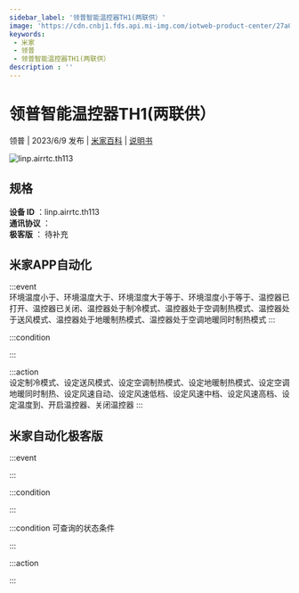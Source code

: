 ```yaml
---
sidebar_label: '领普智能温控器TH1(两联供）'
image: 'https://cdn.cnbj1.fds.api.mi-img.com/iotweb-product-center/27a08e4c86da52bcd61811cecbc4fac2_1667267870281.png?GalaxyAccessKeyId=AKVGLQWBOVIRQ3XLEW&Expires=9223372036854775807&Signature=Q0OYH0dQe+ok/pwFc8yuEMAV/G4='
keywords: 
 - 米家
 - 领普
 - 领普智能温控器TH1(两联供）
description : ''
---
```

# 领普智能温控器TH1(两联供）

领普 | 2023/6/9 发布 | [米家百科](https://home.mi.com/webapp/content/baike/product/index.html?model=linp.airrtc.th113) | [说明书](https://home.mi.com/views/introduction.html?model=linp.airrtc.th113&region=cn)

![linp.airrtc.th113](https://cdn.cnbj1.fds.api.mi-img.com/iotweb-product-center/27a08e4c86da52bcd61811cecbc4fac2_1667267870281.png?GalaxyAccessKeyId=AKVGLQWBOVIRQ3XLEW&Expires=9223372036854775807&Signature=Q0OYH0dQe+ok/pwFc8yuEMAV/G4=)

## 规格  
> 
**设备 ID** ：linp.airrtc.th113  
**通讯协议** ：  
**极客版**  ： 待补充 


## 米家APP自动化  

:::event  
环境温度小于、环境温度大于、环境湿度大于等于、环境湿度小于等于、温控器已打开、温控器已关闭、温控器处于制冷模式、温控器处于空调制热模式、温控器处于送风模式、温控器处于地暖制热模式、温控器处于空调地暖同时制热模式
:::

:::condition  

:::

:::action   
设定制冷模式、设定送风模式、设定空调制热模式、设定地暖制热模式、设定空调地暖同时制热、设定风速自动、设定风速低档、设定风速中档、设定风速高档、设定温度到、开启温控器、关闭温控器
:::

## 米家自动化极客版  

:::event  

:::

:::condition  

:::

:::condition 可查询的状态条件  

:::

:::action  

:::

        
